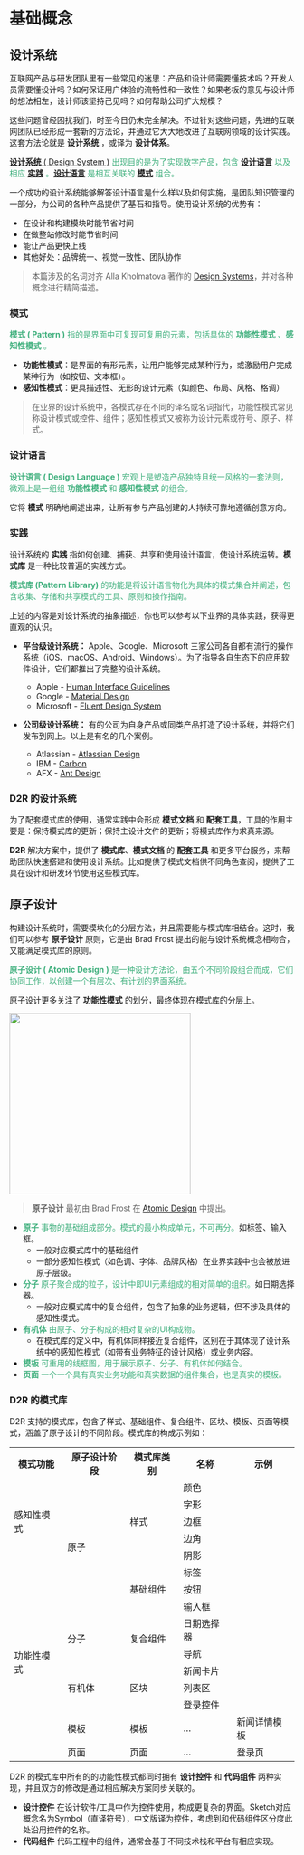 # 基础概念

## 设计系统

互联网产品与研发团队里有一些常见的迷思：产品和设计师需要懂技术吗？开发人员需要懂设计吗？如何保证用户体验的流畅性和一致性？如果老板的意见与设计师的想法相左，设计师该坚持己见吗？如何帮助公司扩大规模？

这些问题曾经困扰我们，时至今日仍未完全解决。不过针对这些问题，先进的互联网团队已经形成一套新的方法论，并通过它大大地改进了互联网领域的设计实践。这套方法论就是 **设计系统** ，或译为 **设计体系**。

<font color=3EAF7C >[**设计系统** ( Design System )](./concept.html#设计系统) 出现目的是为了实现数字产品，包含 [**设计语言**](./concept.html#设计语言) 以及相应 [**实践**](./concept.html#实践) 。[**设计语言**](./concept.html#设计语言) 是相互关联的 [**模式**](./concept.html#模式) 组合。</font>

一个成功的设计系统能够解答设计语言是什么样以及如何实施，是团队知识管理的一部分，为公司的各种产品提供了基石和指导。使用设计系统的优势有：

* 在设计和构建模块时能节省时间
* 在做整站修改时能节省时间
* 能让产品更快上线
* 其他好处：品牌统一、视觉一致性、团队协作


> 本篇涉及的名词对齐 Alla Kholmatova 著作的 [Design Systems](https://www.smashingmagazine.com/printed-books/design-systems/)，并对各种概念进行精简描述。

### 模式

<font color=3EAF7C >**模式 ( Pattern )** 指的是界面中可复现可复用的元素，包括具体的 **功能性模式** 、**感知性模式** 。</font>

* **功能性模式**：是界面的有形元素，让用户能够完成某种行为，或激励用户完成某种行为（如按钮、文本框）。
* **感知性模式**：更具描述性、无形的设计元素（如颜色、布局、风格、格调）

> 在业界的设计系统中，各模式存在不同的译名或名词指代，功能性模式常见称设计模式或控件、组件；感知性模式又被称为设计元素或符号、原子、样式。

### 设计语言

<font color=3EAF7C >**设计语言 ( Design Language )** 宏观上是塑造产品独特且统一风格的一套法则，微观上是一组组 **功能性模式** 和 **感知性模式** 的组合。</font>

它将 **模式** 明确地阐述出来，让所有参与产品创建的人持续可靠地遵循创意方向。

### 实践

设计系统的 **实践** 指如何创建、捕获、共享和使用设计语言，使设计系统运转。**模式库** 是一种比较普遍的实践方式。

<font color=3EAF7C >**模式库 (Pattern Library)** 的功能是将设计语言物化为具体的模式集合并阐述，包含收集、存储和共享模式的工具、原则和操作指南。</font>

上述的内容是对设计系统的抽象描述，你也可以参考以下业界的具体实践，获得更直观的认识。

* **平台级设计系统：** Apple、Google、Microsoft 三家公司各自都有流行的操作系统（iOS、macOS、Android、Windows）。为了指导各自生态下的应用软件设计，它们都推出了完整的设计系统。
    * Apple - [Human Interface Guidelines](https://developer.apple.com/design/human-interface-guidelines/)
    * Google - [Material Design](https://material.io/design)
    * Microsoft - [Fluent Design System](https://www.microsoft.com/design/fluent/)

* **公司级设计系统：** 有的公司为自身产品或同类产品打造了设计系统，并将它们发布到网上。以上是有名的几个案例。
    * Atlassian - [Atlassian Design](https://atlassian.design/)
    * IBM - [Carbon](https://www.carbondesignsystem.com/)
    * AFX - [Ant Design](https://ant.design/)

### D2R 的设计系统

为了配套模式库的使用，通常实践中会形成 **模式文档** 和 **配套工具**，工具的作用主要是：保持模式库的更新；保持主设计文件的更新；将模式库作为求真来源。

**D2R** 解决方案中，提供了 **模式库**、**模式文档** 的 **配套工具** 和更多平台服务，来帮助团队快速搭建和使用设计系统。比如提供了模式文档供不同角色查阅，提供了工具在设计和研发环节使用这些模式库。

## 原子设计

构建设计系统时，需要模块化的分层方法，并且需要能与模式库相结合。这时，我们可以参考 **原子设计** 原则，它是由 Brad Frost 提出的能与设计系统概念相吻合，又能满足模式库的原则。

<font color=3EAF7C >**原子设计 ( Atomic Design )** 是一种设计方法论，由五个不同阶段组合而成，它们协同工作，以创建一个有层次、有计划的界面系统。 </font>

原子设计更多关注了 [**功能性模式**](./concept.html#模式) 的划分，最终体现在模式库的分层上。

<img src="~@assets/concept/atoms-to-pages.gif" height=320/>

> **原子设计** 最初由 Brad Frost 在 [Atomic Design](https://atomicdesign.bradfrost.com/) 中提出。

* <font color=3EAF7C >**原子** 事物的基础组成部分。模式的最小构成单元，不可再分。</font>如标签、输入框。
    * 一般对应模式库中的基础组件
    * 一部分感知性模式（如色调、字体、品牌风格）在业界实践中也会被放进原子层级。
* <font color=3EAF7C >**分子** 原子聚合成的粒子，设计中即UI元素组成的相对简单的组织。</font>如日期选择器。
    * 一般对应模式库中的复合组件，包含了抽象的业务逻辑，但不涉及具体的感知性模式。
* <font color=3EAF7C >**有机体** 由原子、分子构成的相对复杂的UI构成物。</font>
    * 在模式库的定义中，有机体同样接近复合组件，区别在于其体现了设计系统中的感知性模式（如带有业务特征的设计风格）或业务内容。
* <font color=3EAF7C >**模板** 可重用的线框图，用于展示原子、分子、有机体如何结合。</font>
* <font color=3EAF7C >**页面** 一个一个具有真实业务功能和真实数据的组件集合，也是真实的模板。</font>

### D2R 的模式库

D2R 支持的模式库，包含了样式、基础组件、复合组件、区块、模板、页面等模式，涵盖了原子设计的不同阶段。模式库的构成示例如：

<table>
	<tr>
        <th>模式功能</th>
	    <th>原子设计阶段</th>
	    <th>模式库类别</th>
        <th>名称</th>
	    <th>示例</th>  
	</tr >
	<tr >
	    <td rowspan="5">感知性模式</td>
	    <td rowspan="8">原子</td>
         <td rowspan="5">样式</td>
	    <td>颜色</td>
        <td></td>
	</tr>
	<tr >
	    <td>字形</td>
        <td></td>
	</tr>
	<tr >
	    <td>边框</td>
        <td></td>
	</tr>
	<tr >
	    <td>边角</td>
        <td></td>
	</tr>
	<tr >
	    <td>阴影</td>
        <td></td>
	</tr>
	<tr >
	    <td rowspan="10">功能性模式</td>
        <td rowspan="3">基础组件</td>
	    <td>标签</td>
        <td></td>
	</tr>
	<tr >
	    <td>按钮</td>
        <td></td>
	</tr>
    <tr >
	    <td>输入框</td>
        <td></td>
	</tr>
	<tr >
        <td rowspan="2">分子</td>
        <td rowspan="2">复合组件</td>
	    <td>日期选择器</td>
        <td></td>
	</tr>
	<tr >
	    <td>导航</td>
        <td></td>
	</tr>
    <tr >
        <td rowspan="3">有机体</td>
        <td rowspan="3">区块</td>
	    <td>新闻卡片</td>
        <td></td>
	</tr>
    <tr >
	    <td>列表区</td>
        <td></td>
	</tr>
    <tr >
	    <td>登录控件</td>
        <td></td>
	</tr>
	<tr >
	    <td>模板</td>
        <td>模板</td>
	    <td>…</td>
        <td>新闻详情模板</td>
	</tr>
	<tr >
	    <td>页面</td>
        <td>页面</td>
	    <td>…</td>
        <td>登录页</td>
	</tr>
</table>

D2R 的模式库中所有的的功能性模式都同时拥有 **设计控件** 和 **代码组件** 两种实现，并且双方的修改是通过相应解决方案同步关联的。

* **设计控件** 在设计软件/工具中作为控件使用，构成更复杂的界面。Sketch对应概念名为Symbol（直译符号），中文版译为控件，考虑到和代码组件区分度此处沿用控件的名称。
* **代码组件** 代码工程中的组件，通常会基于不同技术栈和平台有相应实现。
